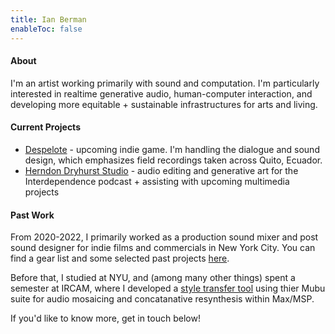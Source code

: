 ```yaml
---
title: Ian Berman
enableToc: false
---
```


#### About
I'm an artist working primarily with sound and computation. I'm particularly interested in realtime generative audio, human-computer interaction, and developing more equitable + sustainable infrastructures for arts and living.

#### Current Projects
- [Despelote](https://despelotegame.com) - upcoming indie game. I'm handling the dialogue and sound design, which emphasizes field recordings taken across Quito, Ecuador.
- [Herndon Dryhurst Studio](https://herndondryhurst.studio/) - audio editing and generative art for the Interdependence podcast + assisting with upcoming multimedia projects

#### Past Work
From 2020-2022, I primarily worked as a production sound mixer and post sound designer for indie films and commercials in New York City. You can find a gear list and some selected past projects [here](./filmsound).

Before that, I studied at NYU, and (among many other things) spent a semester at IRCAM, where I developed a [style transfer tool](https://github.com/ianberman/In-The-Style-Of...) using thier Mubu suite for audio mosaicing and concatanative resynthesis within Max/MSP.

If you'd like to know more, get in touch below! 